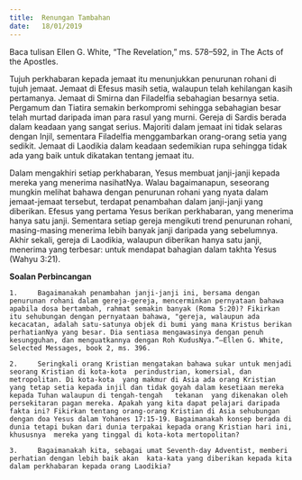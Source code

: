 ```yaml
---
title:  Renungan Tambahan
date:   18/01/2019
---
```


Baca tulisan Ellen G. White, “The Revelation,” ms. 578–592, in The Acts of the Apostles.

Tujuh perkhabaran kepada jemaat itu menunjukkan penurunan rohani di tujuh jemaat. Jemaat di Efesus masih setia, walaupun telah kehilangan kasih pertamanya. Jemaat di Smirna dan Filadelfia sebahagian besarnya setia. Pergamum dan Tiatira semakin berkompromi sehingga sebahagian besar telah murtad daripada iman para rasul yang murni. Gereja di Sardis berada dalam keadaan yang sangat serius. Majoriti dalam jemaat ini tidak selaras dengan Injil, sementara Filadelfia menggambarkan  orang-orang  setia yang sedikit. Jemaat di Laodikia dalam keadaan sedemikian rupa sehingga tidak ada yang baik untuk dikatakan tentang jemaat itu.

Dalam mengakhiri setiap perkhabaran, Yesus membuat janji-janji kepada mereka yang menerima nasihatNya. Walau bagaimanapun, seseorang mungkin melihat bahawa dengan penurunan rohani yang nyata dalam jemaat-jemaat tersebut, terdapat penambahan dalam janji-janji yang diberikan. Efesus yang pertama Yesus berikan perkhabaran, yang menerima hanya satu janji. Sementara setiap gereja mengikuti trend penurunan rohani, masing-masing menerima lebih banyak janji daripada yang sebelumnya. Akhir sekali, gereja di Laodikia, walaupun diberikan hanya satu janji, menerima yang terbesar: untuk mendapat bahagian  dalam takhta Yesus (Wahyu 3:21).

**Soalan Perbincangan** 	

`1. 	Bagaimanakah penambahan janji-janji ini, bersama dengan penurunan rohani dalam gereja-gereja, mencerminkan pernyataan bahawa apabila dosa bertambah, rahmat semakin banyak (Roma 5:20)? Fikirkan itu sehubungan dengan pernyataan bahawa, "gereja, walaupun ada kecacatan, adalah satu-satunya objek di bumi yang mana Kristus berikan perhatianNya yang besar. Dia sentiasa mengawasinya dengan penuh kesungguhan, dan menguatkannya dengan Roh KudusNya.”—Ellen G. White, Selected Messages, book 2, ms. 396.`

`2. 	Seringkali orang Kristian mengatakan bahawa sukar untuk menjadi seorang Kristian di kota-kota  perindustrian, komersial, dan metropolitan. Di kota-kota  yang makmur di Asia ada orang Kristian yang tetap setia kepada injil dan tidak goyah dalam kesetiaan mereka kepada Tuhan walaupun di tengah-tengah   tekanan  yang dikenakan oleh persekitaran pagan mereka. Apakah yang kita dapat pelajari daripada fakta ini? Fikirkan tentang orang-orang Kristian di Asia sehubungan dengan doa Yesus dalam Yohanes 17:15-19. Bagaimanakah konsep berada di dunia tetapi bukan dari dunia terpakai kepada orang Kristian hari ini, khususnya  mereka yang tinggal di kota-kota mertopolitan?`

`3. 	Bagaimanakah kita, sebagai umat Seventh-day Adventist, memberi perhatian dengan lebih baik akan  kata-kata yang diberikan kepada kita dalam perkhabaran kepada orang Laodikia?`